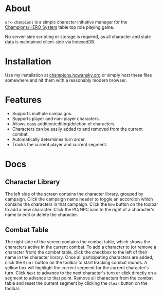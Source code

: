 # About
`ork-champions` is a simple character initiative manager for the [Champions/HERO System](https://www.herogames.com/)
table top role playing game.

No server-side scripting or storage is required, as all character and state data is maintained client-side via IndexedDB.

# Installation

Use my installation at [champions.howansky.org](https://champions.howansky.org/) or simply host these files somewhere and
hit them with a reasonably modern browser.

# Features

* Supports multiple campaigns.
* Supports player and non-player characters.
* Allows easy addition/editing/deletion of characters.
* Characters can be easily added to and removed from the current combat.
* Automatically determines turn order.
* Tracks the current player and current segment.

# Docs

## Character Library

The left side of the screen contains the character library, grouped by campaign. Click the campaign name header to toggle
an accordion which contains the characters in that campaign. Click the `New` button on the toolbar to add a new character.
Click the PC/NPC icon to the right of a character's name to edit or delete the character.

## Combat Table

The right side of the screen contains the combat table, which shows the characters active in the current combat. To add a
character to (or remove a character from) the combat table, click the checkbox to the left of their name in the character
library. Once all participating characters are added, click the `Start` button on the toolbar to start tracking combat
rounds. A yellow box will highlight the current segment for the current character's turn. Click `Next` to advance to the
next character's turn or click directly on a segment to advance to that point. Remove all characters from the combat table
and reset the current segment by clicking the `Clear` button on the toolbar.
